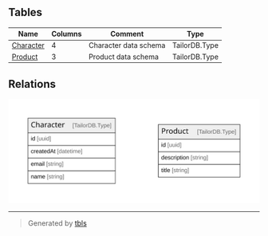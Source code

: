 # 

## Tables

| Name | Columns | Comment | Type |
| ---- | ------- | ------- | ---- |
| [Character](Character.md) | 4 | Character data schema | TailorDB.Type |
| [Product](Product.md) | 3 | Product data schema | TailorDB.Type |

## Relations

![er](schema.svg)

---

> Generated by [tbls](https://github.com/k1LoW/tbls)
